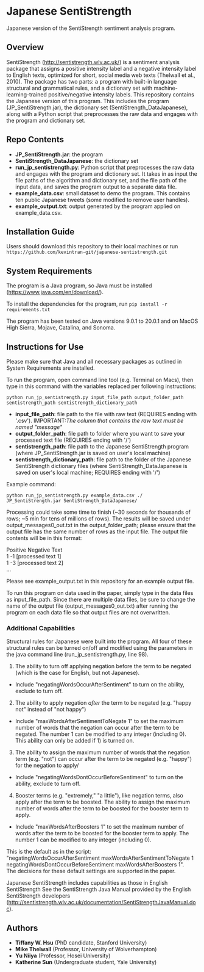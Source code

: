# Japanese SentiStrength
Japanese version of the SentiStrength sentiment analysis program.

## Overview 
SentiStrength (http://sentistrength.wlv.ac.uk/) is a sentiment analysis package that assigns a positive intensity label and a negative intensity label to English texts, optimized for short, social media web texts (Thelwall et al., 2010). The package has two parts: a program with built-in language structural and grammatical rules, and a dictionary set with machine-learning-trained positive/negative intensity labels. This repository contains the Japanese version of this program. This includes the program (JP_SentiStrength.jar), the dictionary set (SentiStrength_DataJapanese), along with a Python script that preprocesses the raw data and engages with the program and dictionary set. 

## Repo Contents
- **JP_SentiStrength.jar**: the program
- **SentiStrength_DataJapanese**: the dictionary set
- **run_jp_sentistrength.py**: Python script that preprocesses the raw data and engages with the program and dictionary set. It takes in as input the file paths of the algorithm and dictionary set, and the file path of the input data, and saves the program output to a separate data file. 
- **example_data.csv**: small dataset to demo the program. This contains ten public Japanese tweets (some modified to remove user handles).
- **example_output.txt**: output generated by the program applied on example_data.csv.

## Installation Guide
Users should download this repository to their local machines or run `https://github.com/kevintran-git/japanese-sentistrength.git`

## System Requirements
The program is a Java program, so Java must be installed (https://www.java.com/en/download/).

To install the dependencies for the program, run `pip install -r requirements.txt`

The program has been tested on Java versions 9.0.1 to 20.0.1 and on MacOS High Sierra, Mojave, Catalina, and Sonoma.

## Instructions for Use
Please make sure that Java and all necessary packages as outlined in System Requirements are installed.

To run the program, open command line tool (e.g. Terminal on Macs), then type in this command with the variables replaced per following instructions:
```
python run_jp_sentistrength.py input_file_path output_folder_path sentistrength_path sentistrength_dictionary_path
```

- **input_file_path**: file path to the file with raw text (REQUIRES ending with '.csv'). IMPORTANT:_The column that contains the raw text must be named "message"_
- **output_folder_path**: file path to folder where you want to save your processed text file (REQUIRES ending with '/')
- **sentistrength_path**: file path to the Japanese SentiStrength program (where JP_SentiStrength.jar is saved on user's local machine)
- **sentistrength_dictionary_path**: file path to the folder of the Japanese SentiStrength dictionary files (where SentiStrength_DataJapanese is saved on user's local machine; REQUIRES ending with '/')

Example command:
```
python run_jp_sentistrength.py example_data.csv ./ JP_SentiStrength.jar SentiStrength_DataJapanese/
```

Processing could take some time to finish (~30 seconds for thousands of rows; ~5 min for tens of millions of rows). The results will be saved under output_messages0_out.txt in the output_folder_path; please ensure that the output file has the same number of rows as the input file. The output file contents will be in this format:

Positive  Negative  Text<br>
1 -1  [processed text 1]<br>
1 -3  [processed text 2]<br>
...

Please see example_output.txt in this repository for an example output file. 

To run this program on data used in the paper, simply type in the data files as input_file_path. Since there are multiple data files, be sure to change the name of the output file (output_messages0_out.txt) after running the program on each data file so that output files are not overwritten.


### Additional Capabilities
Structural rules for Japanese were built into the program. All four of these structural rules can be turned on/off and modified using the parameters in the java command line (run_jp_sentistrength.py, line 98).
1) The ability to turn off applying negation before the term to be negated (which is the case for English, but not Japanese).
- Include "negatingWordsOccurAfterSentiment" to turn on the ability, exclude to turn off. 
2) The ability to apply negation _after_ the term to be negated (e.g. "happy not" instead of "not happy")
- Include "maxWordsAfterSentimentToNegate 1" to set the maximum number of words that the negation can occur after the term to be negated. The number 1 can be modified to any integer (including 0). This ability can only be added if 1) is turned on.
3) The ability to assign the maximum number of words that the negation term (e.g. "not") can occur after the term to be negated (e.g. "happy") for the negation to apply/
- Include "negatingWordsDontOccurBeforeSentiment" to turn on the ability, exclude to turn off.
4) Booster terms (e.g. "extremely," "a little"), like negation terms, also apply after the term to be boosted. The ability to assign the maximum number of words after the term to be boosted for the booster term to apply.
- Include "maxWordsAfterBoosters 1" to set the maximum number of words after the term to be boosted for the booster term to apply. The number 1 can be modified to any integer (including 0).

This is the default as in the script: <br>
"negatingWordsOccurAfterSentiment maxWordsAfterSentimentToNegate 1 negatingWordsDontOccurBeforeSentiment maxWordsAfterBoosters 1". <br>
The decisions for these default settings are supported in the paper. 


Japanese SentiStrength includes capabilities as those in English SentiStrength See the SentiStrength Java Manual provided by the English SentiStrength developers (http://sentistrength.wlv.ac.uk/documentation/SentiStrengthJavaManual.doc). 


## Authors
- **Tiffany W. Hsu** (PhD candidate, Stanford University)
- **Mike Thelwall** (Professor, University of Wolverhampton)
- **Yu Niiya** (Professor, Hosei University) 
- **Katherine Sun** (Undergraduate student, Yale University)


